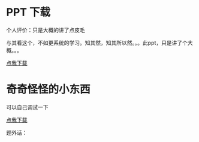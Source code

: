 # PPT 下载
个人评价：只是大概的讲了点皮毛

与其看这个，不如更系统的学习。知其然，知其所以然。。。此ppt，只是讲了个大概。。。

[点我下载](/reverse/lesson-2-source/wtf.pptx)
# 奇奇怪怪的小东西

可以自己调试一下

[点我下载](/reverse/lesson-2-source/wtf)

题外话：